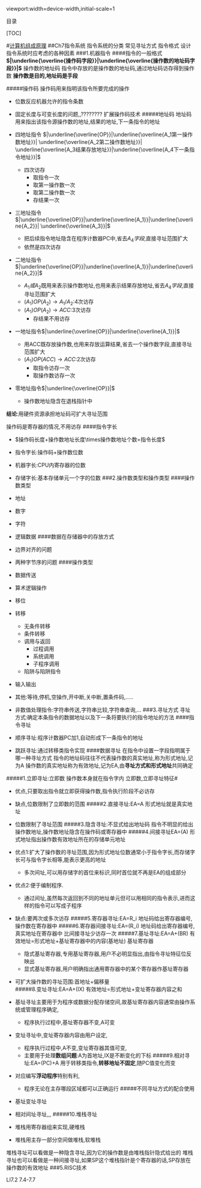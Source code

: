 viewport:width=device-width,initial-scale=1

目录

[TOC]

#[计算机组成原理](...)
##Ch7指令系统
指令系统的分类
常见寻址方式
指令格式
设计指令系统时应考虑的各种因素
###1.机器指令
####指令的一般格式
**$|\underline{\overline{操作码字段}}|\underline{\overline{操作数的地址码字段}}|$**
操作数的地址码
指令中存放的是操作数的地址码,通过地址码访存得到操作数
**操作数是目的,地址码是手段**


#####操作码
操作码用来指明该指令所要完成的操作

+ 位数反应机器允许的指令条数
+ 固定长度与可变长度的问题,,????????
扩展操作码技术
#####地址码
地址码用来指出该指令源操作数的地址,结果的地址,下一条指令的地址

+ 四地址指令
$|\underline{\overline{OP}}|\underline{\overline{A_1第一操作数地址}}|
\underline{\overline{A_2第二操作数地址}}|
\underline{\overline{A_3结果存放地址}}|\underline{\overline{A_4下一条指令地址}}|$
	- 四次访存
		+ 取指令一次
		+ 取第一操作数一次
		+ 取第二操作数一次
		+ 存结果一次	
+ 三地址指令$|\underline{\overline{OP}}|\underline{\overline{A_1}}|\underline{\overline{A_2}}|
\underline{\overline{A_3}}|$
	- 把后续指令地址隐含在程序计数器PC中,省去$A_4字段$,直接寻址范围扩大
	- 依然是四次访存
+ 二地址指令$|\underline{\overline{OP}}|\underline{\overline{A_1}}|\underline{\overline{A_2}}|$
	- $A_1或A_2$既用来表示操作数地址,也用来表示结果存放地址,省去$A_4字段$,直接寻址范围扩大
	- $(A_1)OP(A_2) \rightarrow A_1/A_2$:4次访存
	- $(A_1)OP(A_2) \rightarrow ACC$:3次访存
		- 存结果不用访存
+ 一地址指令$|\underline{\overline{OP}}|\underline{\overline{A_1}}|$
	- 用ACC既存放操作数,也用来存放运算结果,省去一个操作数字段,直接寻址范围扩大
	- $(A_1)OP(ACC) \rightarrow ACC$:2次访存
		- 取指令访存一次
		- 取操作数访存一次
+ 零地址指令$|\underline{\overline{OP}}|$
	- 操作数地址隐含在退栈指针中

**结论**:用硬件资源承担地址码可扩大寻址范围

操作码是寄存器的情况,不用访存	
####指令字长

+ $操作码长度+操作数地址长度\times操作数地址个数=指令长度$
+ 指令字长:操作码+操作数位数
+ 机器字长:CPU内寄存器的位数
+ 存储字长:基本存储单元一个字的位数
###2.操作数类型和操作类型
####操作数类型

+ 地址
+ 数字
+ 字符
+ 逻辑数据
####数据在存储器中的存放方式

+ 边界对齐的问题
+ 两种字节序的问题
####操作类型

+ 数据传送
+ 算术逻辑操作
+ 移位
+ 转移
	- 无条件转移
	- 条件转移
	- 调用与返回
		+ 过程调用
		+ 系统调用
		+ 子程序调用
	- 陷阱与陷阱指令
+ 输入输出
+ 其他:等待,停机,空操作,开中断,关中断,置条件码,.....
+ 非数值处理指令:字符串传送,字符串比较,字符串查询,...
###3.寻址方式
寻址方式:确定本条指令的数据地址以及下一条将要执行的指令地址的方法
####指令寻址
+ 顺序寻址:程序计数器PC加1,自动形成下一条指令的地址
+ 跳跃寻址:通过转移类指令实现
####数据寻址
在指令中设置一字段指明属于哪一种寻址方式
指令的地址码往往不代表操作数的真实地址,称为形式地址,记为A
操作数的真实地址称为有效地址,记为EA,由**寻址方式和形式地址**共同确定

#####1.立即寻址:立即数
操作数本身就在指令字内
立即数,立即寻址特征#

+ 优点,只要取出指令就立即获得操作数,指令执行阶段不必访存
+ 缺点,位数限制了立即数的范围
#####2.直接寻址:EA=A
形式地址就是真实地址

+ 位数限制了寻址范围
#####3.隐含寻址:不显式给出地址码
指令不明显的给出操作数地址,操作数地址隐含在操作码或寄存器中
#####4.间接寻址EA=(A)
形式地址指出操作数有效地址所在的存储单元地址

+ 优点1:扩大了操作数的寻址范围,因为形式地址位数通常小于指令字长,而存储字长可与指令字长相等,能表示更高的地址
	+ 多次间址,可以用存储字的首位来标识,同时首位就不再是EA的组成部分
+ 优点2:便于编制程序.
	- 通过间址,虽然每次返回到不同的地址单元但可以用相同的指令表示,进而这样的指令可以写成子程序
+ 缺点:要两次或多次访存
#####5.寄存器寻址:EA=R_i
地址码给出寄存器编号,操作数在寄存器中
#####6.寄存器间接寻址:EA=(R_i)
地址码给出寄存器编号,真实地址在寄存器中
比间接寻址少访存一次
#####7.基址寻址:EA=A+(BR)
有效地址=形式地址+基址寄存器中的内容(基地址)
基址寄存器
	- 隐式基址寄存器,专用基址寄存器,用户不必明显指出,由指令寻址特征位反映出
	- 显式基址寄存器,用户明确指出通用寄存器中的某个寄存器作基址寄存器
+ 可扩大操作数的寻址范围:首地址+偏移量	
#####8.变址寻址:EA=A+(IX)
有效地址=形式地址+变址寄存器内容之和

+ 基址寻址主要用于为程序或数据分配存储空间,故基址寄存器内容通常由操作系统或管理程序确定,
	- 程序执行过程中,基址寄存器不变,A可变
+ 变址寻址中,变址寄存器内容由用户设定,
	- 程序执行过程中,A不变,变址寄存器其值可变,
	- 主要用于处理**数组问题**:A为首地址,IX是不断变化的下标
#####9.相对寻址:EA=(PC)+A
用于转移类指令,**转移地址不固定**,随PC值变化而变

+ 对应编写**浮动程序**特别有利,
	- 程序无论在主存哪段区域都可以正确运行
#####不同寻址方式的配合使用
+ 基址变址寻址
+ 相对间址寻址,,,
#####10.堆栈寻址
+ 堆栈用寄存器组来实现,硬堆栈
+ 堆栈用主存一部分空间做堆栈,软堆栈

堆栈寻址可以看做是一种隐含寻址,因为它的操作数是由堆栈指针隐式给出的
堆栈寻址也可以看做是一种间接寻址,如果SP这个堆栈指针是个寄存器的话,SP存放在操作数的有效地址
###5.RISC技术

LI7.2
7.4-7.7